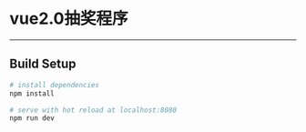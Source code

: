 # vue2.0抽奖程序

----------

## Build Setup

``` bash
# install dependencies
npm install

# serve with hot reload at localhost:8080
npm run dev
```
